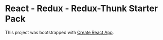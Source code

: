 # React - Redux - Redux-Thunk Starter Pack

This project was bootstrapped with [Create React App](https://github.com/facebookincubator/create-react-app).
